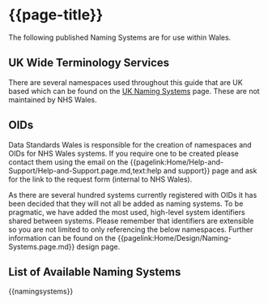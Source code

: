 <div class="warning"><span class="ImplementWarn"></span></div>

# {{page-title}}
The following published Naming Systems are for use within Wales. 

## UK Wide Terminology Services

There are several namespaces used throughout this guide that are UK based which can be found on the [UK Naming Systems](https://simplifier.net/guide/uknamingsystems) page. These are not maintained by NHS Wales.


## OIDs

Data Standards Wales is responsible for the creation of namespaces and OIDs for NHS Wales systems. If you require one to be created please contact them using the email on the {{pagelink:Home/Help-and-Support/Help-and-Support.page.md,text:help and support}} page and ask for the link to the request form (internal to NHS Wales).

As there are several hundred systems currently registered with OIDs it has been decided that they will not all be added as naming systems. To be pragmatic, we have added the most used, high-level system identifiers shared between systems. Please remember that identifiers are extensible so you are not limited to only referencing the below namespaces. Further information can be found on the {{pagelink:Home/Design/Naming-Systems.page.md}} design page.

## List of Available Naming Systems

{{namingsystems}} 